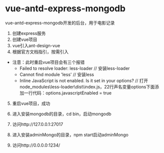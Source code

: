 # vue-antd-express-mongodb
vue-antd-express-mongodb开发的后台，用于电影记录

1. 创建express服务
2. 创建vue项目
3. vue引入ant-design-vue
4. 根据官方文档指引，按需引入
+ 注意：此时重启vue项目会有三个报错
    - Failed to resolve loader: less-loader  // 安装less-loader
    - Cannot find module 'less' // 安装less
    - Inline JavaScript is not enabled. Is it set in your options? // 打开node_modules\less-loader\dist\index.js，22行声名变量options下面添加一行代码：options.javascriptEnabled = true
5. 重启vue项目，成功

6. 进入安装mongodb的目录，cd bin，启动mongodb
7. 访问http://127.0.0.1:27017

8. 进入安装adminMongo的目录，npm start启动adminMongo
9. 访问http://0.0.0.0:1234/ 